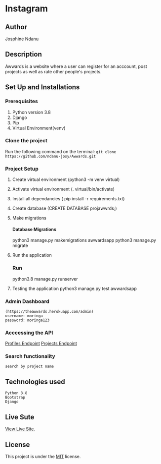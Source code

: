 # Instagram

## Author
Josphine Ndanu

## Description
Awwards is a website where a user can register for an acccount, post projects as well as rate other people's projects. 

## Set Up and Installations

### Prerequisites
1. Python version 3.8
2. Django 
3. Pip
4. Virtual Environment(venv)


### Clone the  project 
Run the following command on the terminal:
`git clone https://github.com/ndanu-josy/Awwards.git`


###  Project Setup
1. Create virtual environment (python3 -m venv virtual)
2. Activate virtual environment (. virtual/bin/activate)
3. Install  all dependancies ( pip install -r requirements.txt)
4. Create database (CREATE DATABASE projawwrds;)
5. Make migrations

    #### Database Migrations
    python3 manage.py makemigrations awwardsapp
    python3 manage.py migrate

6. Run the application
    ### Run 
    python3.8 manage.py runserver

7.  Testing the application
     python3 manage.py test awwardsapp

### Admin Dashboard
    (https://theawwards.herokuapp.com/admin)
    username: moringa
    password: moringa123


### Acccessing the API 
[Profiles Endpoint](https://theawwards.herokuapp.com/api/profileApi)
[Projects Endpoint](https://theawwards.herokuapp.com/api/projectsApi)    

### Search functionality
    search by project name 

## Technologies used
    Python 3.8
    Bootstrap
    Django
   
## Live Sute

[View Live Site.](https://theawwards.herokuapp.com/)

## License

This project is under the [MIT](LICENSE) license.

